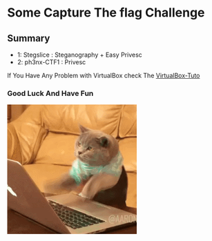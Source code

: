 # Some Capture The flag Challenge

## Summary


* 1: Stegslice  : Steganography + Easy Privesc
* 2: ph3nx-CTF1 : Privesc


If You Have Any Problem with VirtualBox check The [VirtualBox-Tuto](https://github.com/Ph3nX-Z/Capture-The-Flag-Rooms/blob/main/Tuto-VirtualBox/README.md)

### Good Luck And Have Fun 
![Alt Text](source.gif)
